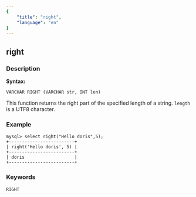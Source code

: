 ```yaml
---
{
    "title": "right",
    "language": "en"
}
---
```


<!-- 
Licensed to the Apache Software Foundation (ASF) under one
or more contributor license agreements.  See the NOTICE file
distributed with this work for additional information
regarding copyright ownership.  The ASF licenses this file
to you under the Apache License, Version 2.0 (the
"License"); you may not use this file except in compliance
with the License.  You may obtain a copy of the License at

  http://www.apache.org/licenses/LICENSE-2.0

Unless required by applicable law or agreed to in writing,
software distributed under the License is distributed on an
"AS IS" BASIS, WITHOUT WARRANTIES OR CONDITIONS OF ANY
KIND, either express or implied.  See the License for the
specific language governing permissions and limitations
under the License.
-->

## right
### Description
**Syntax:**

`VARCHAR RIGHT (VARCHAR str, INT len)`

This function returns the right part of the specified length of a string. `length` is a UTF8 character.

### Example

```
mysql> select right("Hello doris",5);
+-------------------------+
| right('Hello doris', 5) |
+-------------------------+
| doris                   |
+-------------------------+
```
### Keywords
    RIGHT
